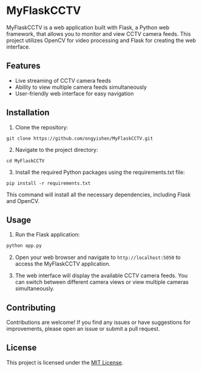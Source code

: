 # MyFlaskCCTV
MyFlaskCCTV is a web application built with Flask, a Python web framework, that allows you to monitor and view CCTV camera feeds. This project utilizes OpenCV for video processing and Flask for creating the web interface.

## Features

- Live streaming of CCTV camera feeds
- Ability to view multiple camera feeds simultaneously
- User-friendly web interface for easy navigation

## Installation

1. Clone the repository:

```shell
git clone https://github.com/ongyishen/MyFlaskCCTV.git
```
2. Navigate to the project directory:
```shell
cd MyFlaskCCTV
```
3. Install the required Python packages using the requirements.txt file:
```shell
pip install -r requirements.txt
```
This command will install all the necessary dependencies, including Flask and OpenCV.
## Usage

1. Run the Flask application:
```python
python app.py
```
2. Open your web browser and navigate to `http://localhost:5050` to access the MyFlaskCCTV application.

3. The web interface will display the available CCTV camera feeds. You can switch between different camera views or view multiple cameras simultaneously.

## Contributing

Contributions are welcome! If you find any issues or have suggestions for improvements, please open an issue or submit a pull request.

## License

This project is licensed under the [MIT License](LICENSE).
